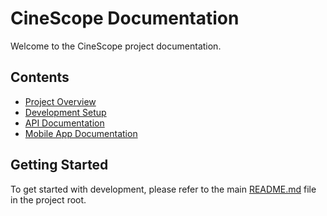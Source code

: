 # CineScope Documentation

Welcome to the CineScope project documentation.

## Contents

- [Project Overview](./overview.md)
- [Development Setup](./development.md)
- [API Documentation](./api.md)
- [Mobile App Documentation](./mobile-app.md)

## Getting Started

To get started with development, please refer to the main [README.md](../README.md) file in the project root.
